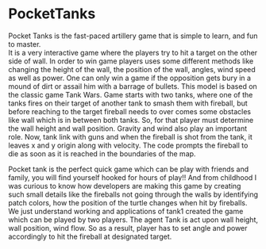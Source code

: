 # PocketTanks
Pocket Tanks is the fast-paced artillery game that is simple to learn, and fun to master.  
It is a very interactive game where the players try to hit a target on the other side of wall. 
In order to win game players uses some different methods like changing the height of the wall, the position of the wall, angles, wind speed as well as power. 
One can only win a game if the opposition gets bury in a mound of dirt or assail him with a barrage of bullets.
This model is based on the classic game Tank Wars. Game starts with two tanks, where one of the tanks fires on their target of another tank to smash them with fireball, but before reaching to the target fireball needs to over comes some obstacles like wall which is in between both tanks. So, for that player must determine the wall height and wall position. Gravity and wind also play an important role. Now, tank link with guns and when the fireball is shot from the tank, it leaves x and y origin along with velocity. The code prompts the fireball to die as soon as it is reached in the boundaries of the map. 
   
Pocket tank is the perfect quick game which can be play with friends and family, you will find yourself hooked for hours of play!! And from childhood I was curious to know how developers are making this game by creating such small details like the fireballs not going through the walls by identifying patch colors, how the position of the turtle changes when hit by fireballs. We just understand working and applications of tank1 created the game which can be played by two players. The agent Tank is act upon wall height, wall position, wind flow. So as a result, player has to set angle and power accordingly to hit the fireball at designated target.



